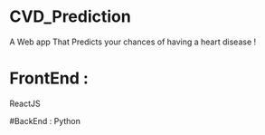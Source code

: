 # CVD_Prediction
A Web app That Predicts your chances of having a heart disease !

# FrontEnd :
ReactJS

#BackEnd :
Python
